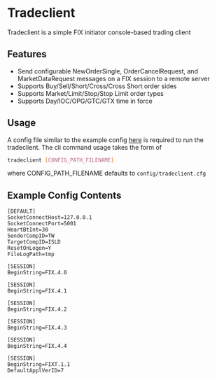 # Tradeclient
Tradeclient is a simple FIX initiator console-based trading client

## Features
* Send configurable NewOrderSingle, OrderCancelRequest, and MarketDataRequest messages on a FIX session to a remote server
* Supports Buy/Sell/Short/Cross/Cross Short order sides 
* Supports Market/Limit/Stop/Stop Limit order types
* Supports Day/IOC/OPG/GTC/GTX time in force

## Usage
A config file similar to the example config [here](../../config/tradeclient.cfg) is required to run the tradeclient.
The cli command usage takes the form of

```sh
tradeclient [CONFIG_PATH_FILENAME]
```
where CONFIG_PATH_FILENAME defaults to `config/tradeclient.cfg`


## Example Config Contents
```
[DEFAULT]
SocketConnectHost=127.0.0.1
SocketConnectPort=5001
HeartBtInt=30
SenderCompID=TW
TargetCompID=ISLD
ResetOnLogon=Y
FileLogPath=tmp

[SESSION]
BeginString=FIX.4.0

[SESSION]
BeginString=FIX.4.1

[SESSION]
BeginString=FIX.4.2

[SESSION]
BeginString=FIX.4.3

[SESSION]
BeginString=FIX.4.4

[SESSION]
BeginString=FIXT.1.1
DefaultApplVerID=7
```